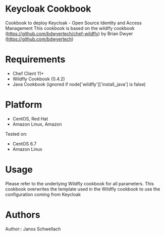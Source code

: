 # Keycloak Cookbook
Cookbook to deploy Keycloak - Open Source Identity and Access Management
This cookbook is based on the wildlfy cookbook (https://github.com/bdwyertech/chef-wildfly) by Brian Dwyer (https://github.com/bdwyertech)

# Requirements
- Chef Client 11+
- Wildfly Cookbook (0.4.2)
- Java Cookbook (ignored if node['wildfly']['install_java'] is false)

# Platform
- CentOS, Red Hat
- Amazon Linux, Amazon

Tested on:
- CentOS 6.7
- Amazon Linux

# Usage
Please refer to the underlying Wildfly cookbook for all parameters. 
This cookbook overwrites the template used in the Wildfly cookbook to use the configuration coming from Keycloak


# Authors
Author:: Janos Schwellach
